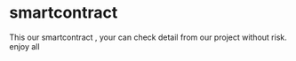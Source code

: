 # smartcontract
This our smartcontract , your can check detail from our project without risk. enjoy all 
